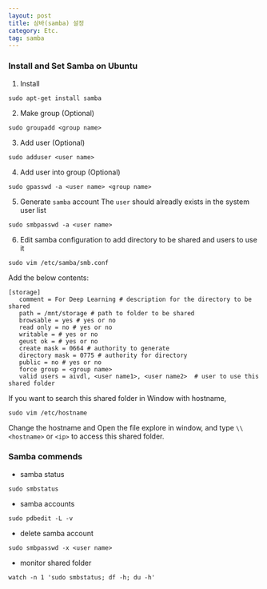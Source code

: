 ```yaml
---
layout: post
title: 삼바(samba) 설정
category: Etc.
tag: samba
---
```


### Install and Set Samba on Ubuntu

1. Install 
```
sudo apt-get install samba
```

2. Make group (Optional)
```
sudo groupadd <group name>
```

3. Add user (Optional)
```
sudo adduser <user name>
```

4. Add user into group (Optional)
```
sudo gpasswd -a <user name> <group name>
```

5. Generate `samba` account
The `user` should alreadly exists in the system user list
```
sudo smbpasswd -a <user name>
```

6. Edit samba configuration to add directory to be shared and users to use it
```
sudo vim /etc/samba/smb.conf
```
Add the below contents:
```
[storage]
   comment = For Deep Learning # description for the directory to be shared
   path = /mnt/storage # path to folder to be shared
   browsable = yes # yes or no
   read only = no # yes or no
   writable = # yes or no
   geust ok = # yes or no
   create mask = 0664 # authority to generate
   directory mask = 0775 # authority for directory
   public = no # yes or no
   force group = <group name> 
   valid users = aivdl, <user name1>, <user name2>  # user to use this shared folder
```

If you want to search this shared folder in Window with hostname, 
```
sudo vim /etc/hostname
```
Change the hostname and Open the file explore in window, and type `\\<hostname>` or `<ip>` to access this shared folder.


### Samba commends

* samba status
```
sudo smbstatus
```

* samba accounts
```
sudo pdbedit -L -v
```

* delete samba account
```
sudo smbpasswd -x <user name>
```
* monitor shared folder
```
watch -n 1 'sudo smbstatus; df -h; du -h'
```





